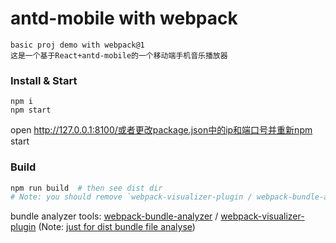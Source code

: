 # antd-mobile with webpack
```shell
basic proj demo with webpack@1
这是一个基于React+antd-mobile的一个移动端手机音乐播放器
```
### Install & Start

```shell
npm i
npm start
```

open http://127.0.0.1:8100/或者更改package.json中的ip和端口号并重新npm start

### Build

```sh
npm run build  # then see dist dir
# Note: you should remove `webpack-visualizer-plugin / webpack-bundle-analyzer` code in webpack.config.js file for production environment.
```

bundle analyzer tools: 
[webpack-bundle-analyzer](https://www.npmjs.com/package/webpack-bundle-analyzer) / 
[webpack-visualizer-plugin](https://www.npmjs.com/package/webpack-visualizer-plugin) 
(Note: [just for dist bundle file analyse](https://github.com/th0r/webpack-bundle-analyzer/issues/86))

